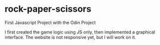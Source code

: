 # rock-paper-scissors
First Javascript Project with the Odin Project

I first created the game logic using JS only, then implemented a graphical interface.
The website is not responsive yet, but I will work on it.
